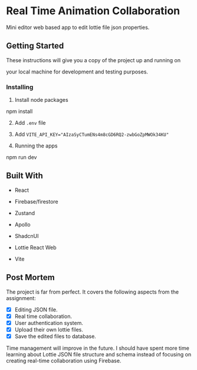 # Real Time Animation Collaboration

Mini editor web based app to edit lottie file json properties.

## Getting Started

These instructions will give you a copy of the project up and running on

your local machine for development and testing purposes.

### Installing

1. Install node packages

npm install

2. Add `.env` file

3. Add `VITE_API_KEY="AIzaSyCTumENs4m8cGD6RQ2-zwbGoZpMWOk34KU"`

4. Running the apps

npm run dev

## Built With

- React

- Firebase/firestore

- Zustand

- Apollo

- ShadcnUI

- Lottie React Web

- Vite

## Post Mortem

The project is far from perfect. It covers the following aspects from the assignment:

- [x] Editing JSON file.
- [x] Real time collaboration.
- [x] User authentication system.
- [x] Upload their own lottie files.
- [x] Save the edited files to database.

Time management will improve in the future. I should have spent more time learning about Lottie JSON file structure and schema instead of focusing on creating real-time collaboration using Firebase.
